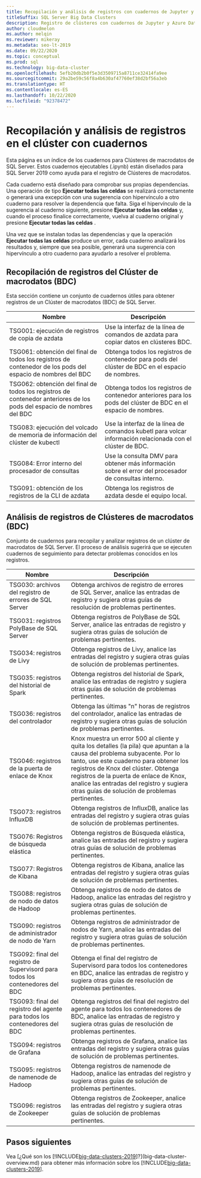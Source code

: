```yaml
---
title: Recopilación y análisis de registros con cuadernos de Jupyter y Azure Data Studio
titleSuffix: SQL Server Big Data Clusters
description: Registro de clústeres con cuadernos de Jupyter y Azure Data Studio en un clúster de macrodatos de SQL Server 2019.
author: cloudmelon
ms.author: melqin
ms.reviewer: mikeray
ms.metadata: seo-lt-2019
ms.date: 09/22/2020
ms.topic: conceptual
ms.prod: sql
ms.technology: big-data-cluster
ms.openlocfilehash: 5efb20db2b0f5e3d3509715a8711ce32414fa9ee
ms.sourcegitcommit: 29a2be59c56f8a4b630af47760ef38d2bf56a3eb
ms.translationtype: HT
ms.contentlocale: es-ES
ms.lasthandoff: 10/22/2020
ms.locfileid: "92378472"
---
```

# <a name="gathering-and-analyzing-logs-in-the-cluster-with-notebooks"></a>Recopilación y análisis de registros en el clúster con cuadernos

Esta página es un índice de los cuadernos para Clústeres de macrodatos de SQL Server. Estos cuadernos ejecutables (.ipynb) están diseñados para SQL Server 2019 como ayuda para el registro de Clústeres de macrodatos.

Cada cuaderno está diseñado para comprobar sus propias dependencias. Una operación de tipo **Ejecutar todas las celdas** se realizará correctamente o generará una excepción con una sugerencia con hipervínculo a otro cuaderno para resolver la dependencia que falta. Siga el hipervínculo de la sugerencia al cuaderno siguiente, presione **Ejecutar todas las celdas** y, cuando el proceso finalice correctamente, vuelva al cuaderno original y presione **Ejecutar todas las celdas** .

Una vez que se instalan todas las dependencias y que la operación **Ejecutar todas las celdas** produce un error, cada cuaderno analizará los resultados y, siempre que sea posible, generará una sugerencia con hipervínculo a otro cuaderno para ayudarlo a resolver el problema.

## <a name="gathering-logs-from-big-data-cluster-bdc"></a>Recopilación de registros del Clúster de macrodatos (BDC)

Esta sección contiene un conjunto de cuadernos útiles para obtener registros de un Clúster de macrodatos (BDC) de SQL Server.

| Nombre | Descripción |
|--|--|
| TSG001: ejecución de registros de copia de azdata | Use la interfaz de la línea de comandos de azdata para copiar datos en clústeres BDC. |
| TSG061: obtención del final de todos los registros de contenedor de los pods del espacio de nombres del BDC | Obtenga todos los registros de contenedor para pods del clúster de BDC en el espacio de nombres. |
| TSG062: obtención del final de todos los registros de contenedor anteriores de los pods del espacio de nombres del BDC | Obtenga todos los registros de contenedor anteriores para los pods del clúster de BDC en el espacio de nombres. |
| TSG083: ejecución del volcado de memoria de información del clúster de kubectl | Use la interfaz de la línea de comandos kubetl para volcar información relacionada con el clúster de BDC. |
| TSG084: Error interno del procesador de consultas | Use la consulta DMV para obtener más información sobre el error del procesador de consultas interno. |
| TSG091: obtención de los registros de la CLI de azdata | Obtenga los registros de azdata desde el equipo local. |



## <a name="analyse-logs-from-big-data-clusters-bdc"></a>Análisis de registros de Clústeres de macrodatos (BDC)

Conjunto de cuadernos para recopilar y analizar registros de un clúster de macrodatos de SQL Server.  El proceso de análisis sugerirá que se ejecuten cuadernos de seguimiento para detectar problemas conocidos en los registros.

|Nombre|Descripción |
|---|---|
|TSG030: archivos del registro de errores de SQL Server|Obtenga archivos de registro de errores de SQL Server, analice las entradas de registro y sugiera otras guías de resolución de problemas pertinentes. |
|TSG031: registros PolyBase de SQL Server|Obtenga registros de PolyBase de SQL Server, analice las entradas de registro y sugiera otras guías de solución de problemas pertinentes.|
|TSG034: registros de Livy|Obtenga registros de Livy, analice las entradas del registro y sugiera otras guías de solución de problemas pertinentes.|
|TSG035: registros del historial de Spark|Obtenga registros del historial de Spark, analice las entradas de registro y sugiera otras guías de solución de problemas pertinentes.|
|TSG036: registros del controlador|Obtenga las últimas "n" horas de registros del controlador, analice las entradas de registro y sugiera otras guías de solución de problemas pertinentes.|
|TSG046: registros de la puerta de enlace de Knox|Knox muestra un error 500 al cliente y quita los detalles (la pila) que apuntan a la causa del problema subyacente. Por lo tanto, use este cuaderno para obtener los registros de Knox del clúster. Obtenga registros de la puerta de enlace de Knox, analice las entradas del registro y sugiera otras guías de solución de problemas pertinentes.|
|TSG073: registros InfluxDB|Obtenga registros de InfluxDB, analice las entradas del registro y sugiera otras guías de solución de problemas pertinentes.|
|TSG076: Registros de búsqueda elástica|Obtenga registros de Búsqueda elástica, analice las entradas del registro y sugiera otras guías de solución de problemas pertinentes.|
|TSG077: Registros de Kibana|Obtenga registros de Kibana, analice las entradas del registro y sugiera otras guías de solución de problemas pertinentes.|
|TSG088: registros de nodo de datos de Hadoop|Obtenga registros de nodo de datos de Hadoop, analice las entradas del registro y sugiera otras guías de solución de problemas pertinentes.|
|TSG090: registros de administrador de nodo de Yarn|Obtenga registros de administrador de nodos de Yarn, analice las entradas del registro y sugiera otras guías de solución de problemas pertinentes.|
|TSG092: final del registro de Supervisord para todos los contenedores del BDC|Obtenga el final del registro de Supervisord para todos los contenedores en BDC, analice las entradas de registro y sugiera otras guías de resolución de problemas pertinentes.|
|TSG093: final del registro del agente para todos los contenedores del BDC|Obtenga registros del final del registro del agente para todos los contenedores de BDC, analice las entradas de registro y sugiera otras guías de resolución de problemas pertinentes.|
|TSG094: registros de Grafana|Obtenga registros de Grafana, analice las entradas del registro y sugiera otras guías de solución de problemas pertinentes.|
|TSG095: registros de namenode de Hadoop|Obtenga registros de namenode de Hadoop, analice las entradas del registro y sugiera otras guías de solución de problemas pertinentes.|
|TSG096: registros de Zookeeper|Obtenga registros de Zookeeper, analice las entradas del registro y sugiera otras guías de solución de problemas pertinentes.|

## <a name="next-steps"></a>Pasos siguientes

Vea [¿Qué son los [!INCLUDE[big-data-clusters-2019](../includes/ssbigdataclusters-ver15.md)]?](big-data-cluster-overview.md) para obtener más información sobre los [!INCLUDE[big-data-clusters-2019](../includes/ssbigdataclusters-ss-nover.md)].
